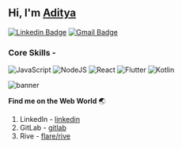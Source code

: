 ## Hi, I'm [Aditya](https://github.com/prakashaditya13/) 

[![Linkedin Badge](https://img.shields.io/badge/-prakashaditya13-blue?style=flat-square&logo=Linkedin&logoColor=white&link=https://www.linkedin.com/in/prakashaditya13/)](https://www.linkedin.com/in/prakashaditya13/)   [![Gmail Badge](https://img.shields.io/badge/-prakashaditya13011999@gmail.com-c14438?style=flat-square&logo=Gmail&logoColor=white&link=mailto:prakashaditya13011999@gmail.com)](mailto:prakashaditya13011999@gmail.com)

### Core Skills -  

<img alt="JavaScript" src="https://img.shields.io/badge/javascript%20-%23323330.svg?&style=for-the-badge&logo=javascript&logoColor=%23F7DF1E"/>   <img alt="NodeJS" src="https://img.shields.io/badge/node.js%20-%2343853D.svg?&style=for-the-badge&logo=node.js&logoColor=white"/>   <img alt="React" src="https://img.shields.io/badge/react%20-%2320232a.svg?&style=for-the-badge&logo=react&logoColor=%2361DAFB"/>    <img alt="Flutter" src="https://img.shields.io/badge/Flutter%20-%2302569B.svg?&style=for-the-badge&logo=Flutter&logoColor=white" />   <img alt="Kotlin" src="https://img.shields.io/badge/kotlin-%230095D5.svg?&style=for-the-badge&logo=kotlin&logoColor=white"/>


![banner](https://media-exp1.licdn.com/dms/image/C5616AQHSBaIr7z0rxQ/profile-displaybackgroundimage-shrink_350_1400/0/1593692612960?e=1618444800&v=beta&t=7zoS68qa8f-l98I9vuND3pww9ZNzQdh3xw5jtFMQQP0)

**Find me on the Web World** :earth_asia:

1) LinkedIn - [linkedin](https://www.linkedin.com/in/prakashaditya13/)
2) GitLab - [gitlab](https://gitlab.com/prakashaditya13011999)
3) Rive - [flare/rive](https://rive.app/a/hacktivist/files/recent/all)

